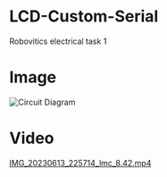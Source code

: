 # LCD-Custom-Serial
Robovitics electrical task 1

# Image
![Circuit Diagram](https://cdn.discordapp.com/attachments/793869959762673734/1118235713108987935/AGC_20230613_230845283.jpg)

# Video 
[IMG_20230613_225714_lmc_8.42.mp4](https://cdn.discordapp.com/attachments/793869959762673734/1118235712630829236/IMG_20230613_225714_lmc_8.42.mp4)
